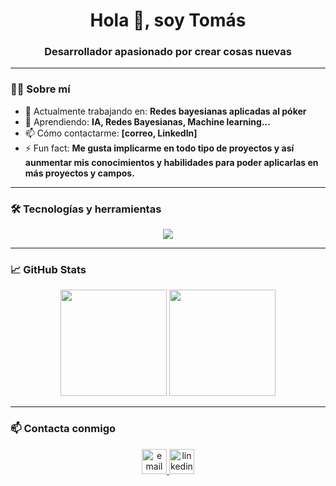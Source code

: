 <h1 align="center">Hola 👋, soy Tomás </h1>
<h3 align="center">Desarrollador apasionado por crear cosas nuevas</h3>

---

### 🧑‍💻 Sobre mí
- 🔭 Actualmente trabajando en: **Redes bayesianas aplicadas al póker**
- 🌱 Aprendiendo: **IA, Redes Bayesianas, Machine learning...**
- 📫 Cómo contactarme: **[correo, LinkedIn]**
- ⚡ Fun fact: **Me gusta implicarme en todo tipo de proyectos y así aunmentar mis conocimientos y habilidades para poder aplicarlas en más proyectos y campos.**

---

### 🛠️ Tecnologías y herramientas

<div align="center">
  <img src="https://skillicons.dev/icons?i=vscode,git,pycharm,linux,js,html,css,python,c,java,nodejs,bash,mysql,mongodb" />
</div>

---

### 📈 GitHub Stats

<div align="center">
  <img src="https://github-readme-stats.vercel.app/api?username=Tomas-Machin&show_icons=true&theme=radical" height="170" />
  <img src="https://github-readme-stats.vercel.app/api/top-langs/?username=Tomas-Machin&layout=compact&theme=radical" height="170" />
</div>

---

### 📫 Contacta conmigo 

<p align="center">
  <a href="mailto:tm.esteve@gmail.com" target="_blank">
    <img src="https://cdn.jsdelivr.net/gh/devicons/devicon/icons/google/google-original.svg" height="40" alt="email" />
  </a>
  <a href="https://www.linkedin.com/in/tom%C3%A1s-mach%C3%ADn-esteve-739218267/" target="_blank">
    <img src="https://cdn.jsdelivr.net/gh/devicons/devicon/icons/linkedin/linkedin-original.svg" height="40" alt="linkedin" />
  </a>
  <!--<a href="https://tuportafolio.com" target="_blank">
    <img src="https://raw.githubusercontent.com/devicons/devicon/master/icons/chrome/chrome-original.svg" height="40" alt="portafolio" />
  </a>-->


